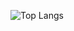 ![Top Langs](https://github-readme-stats.vercel.app/api/top-langs/?username=michamettler&langs_count=6&layout=donut&hide=html)
